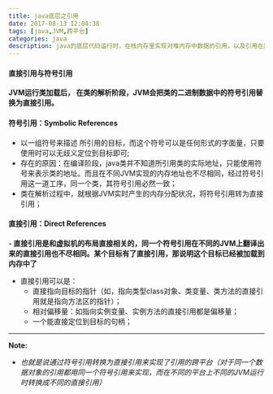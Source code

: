 ```yaml
---
title: java底层之引用
date: 2017-08-13 12:04:38
tags: [java,JVM,跨平台]
categories: java
description: java的底层代码运行时，在栈内存里实现对堆内存中数据的引用，以及引用在跨平台中的实现
---
```

#### 直接引用与符号引用 ####
**JVM运行类加载后， 在类的解析阶段，JVM会把类的二进制数据中的符号引用替换为直接引用。**

#### 符号引用：Symbolic References ####

- 以一组符号来描述 所引用的目标，而这个符号可以是任何形式的字面量，只要使用时可以无歧义定位到目标即可;
- 存在的原因：在编译阶段，java类并不知道所引用类的实际地址，只能使用符号来表示类的地址。而且在不同JVM实现的内存地址也不尽相同，经过符号引用这一道工序，同一个类，其符号引用必然一致；
- 类在解析过程中，就根据JVM实时产生的内存分配状况，将符号引用转为直接引用；

#### 直接引用：Direct References ####
**- 直接引用是和虚拟机的布局直接相关的，同一个符号引用在不同的JVM上翻译出来的直接引用也不尽相同。某个目标有了直接引用，那说明这个目标已经被加载到内存中了**

- 直接引用可以是：
	- 直接指向目标的指针（如，指向类型class对象、类变量、类方法的直接引用就是指向方法区的指针）；
	- 相对偏移量：如指向实例变量、实例方法的直接引用都是偏移量；
	- 一个能直接定位到目标的句柄；

----------
**Note:**
- *也就是说通过符号引用转换为直接引用来实现了引用的跨平台（对于同一个数据对象的引用都用同一个符号引用来实现，而在不同的平台上不同的JVM运行时转换成不同的直接引用）*